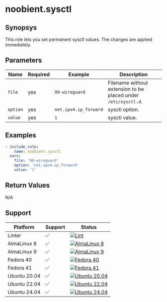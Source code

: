 # noobient.sysctl

## Synopsys

This role lets you set permanent sysctl values. The changes are applied immediately.

## Parameters

| Name | Required | Example | Description |
|---|---|---|---|
| `file` | yes | `99-wireguard` | Filename without extension to be placed under `/etc/sysctl.d`. |
| `option` | yes | `net.ipv4.ip_forward` | sysctl option. |
| `value` | yes | `1` | sysctl value. |

## Examples

```yml
- include_role:
    name: noobient.sysctl
  vars:
    file: '99-wireguard'
    option: 'net.ipv4.ip_forward'
    value: '1'
```

## Return Values

N/A

## Support

| Platform | Support | Status |
|---|---|---|
| Linter | ✅ | [![Lint](https://github.com/noobient/ansible-galaxy-sysctl/actions/workflows/lint.yml/badge.svg)](https://github.com/noobient/ansible-galaxy-sysctl/actions/workflows/lint.yml) |
| AlmaLinux 8 | ✅ | [![AlmaLinux 8](https://github.com/noobient/ansible-galaxy-sysctl/actions/workflows/almalinux-8.yml/badge.svg)](https://github.com/noobient/ansible-galaxy-sysctl/actions/workflows/almalinux-8.yml) |
| AlmaLinux 9 | ✅ | [![AlmaLinux 9](https://github.com/noobient/ansible-galaxy-sysctl/actions/workflows/almalinux-9.yml/badge.svg)](https://github.com/noobient/ansible-galaxy-sysctl/actions/workflows/almalinux-9.yml) |
| Fedora 40 | ✅ | [![Fedora 40](https://github.com/noobient/ansible-galaxy-sysctl/actions/workflows/fedora-40.yml/badge.svg)](https://github.com/noobient/ansible-galaxy-sysctl/actions/workflows/fedora-40.yml) |
| Fedora 41 | ✅ | [![Fedora 41](https://github.com/noobient/ansible-galaxy-sysctl/actions/workflows/fedora-41.yml/badge.svg)](https://github.com/noobient/ansible-galaxy-sysctl/actions/workflows/fedora-41.yml) |
| Ubuntu 20.04 | ✅ | [![Ubuntu 20.04](https://github.com/noobient/ansible-galaxy-sysctl/actions/workflows/ubuntu-20.04.yml/badge.svg)](https://github.com/noobient/ansible-galaxy-sysctl/actions/workflows/ubuntu-20.04.yml) |
| Ubuntu 22.04 | ✅ | [![Ubuntu 22.04](https://github.com/noobient/ansible-galaxy-sysctl/actions/workflows/ubuntu-22.04.yml/badge.svg)](https://github.com/noobient/ansible-galaxy-sysctl/actions/workflows/ubuntu-22.04.yml) |
| Ubuntu 24.04 | ✅ | [![Ubuntu 24.04](https://github.com/noobient/ansible-galaxy-sysctl/actions/workflows/ubuntu-24.04.yml/badge.svg)](https://github.com/noobient/ansible-galaxy-sysctl/actions/workflows/ubuntu-24.04.yml) |
